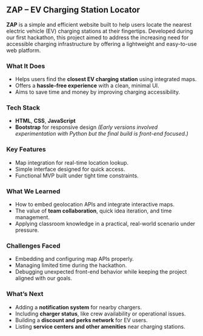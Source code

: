 ##  ZAP – EV Charging Station Locator

**ZAP** is a simple and efficient website built to help users locate the nearest electric vehicle (EV) charging stations at their fingertips. Developed during our first hackathon, this project aimed to address the increasing need for accessible charging infrastructure by offering a lightweight and easy-to-use web platform.

###  What It Does

* Helps users find the **closest EV charging station** using integrated maps.
* Offers a **hassle-free experience** with a clean, minimal UI.
* Aims to save time and money by improving charging accessibility.

###  Tech Stack

* **HTML**, **CSS**, **JavaScript**
* **Bootstrap** for responsive design
  *(Early versions involved experimentation with Python but the final build is front-end focused.)*

###  Key Features

* Map integration for real-time location lookup.
* Simple interface designed for quick access.
* Functional MVP built under tight time constraints.

###  What We Learned

* How to embed geolocation APIs and integrate interactive maps.
* The value of **team collaboration**, quick idea iteration, and time management.
* Applying classroom knowledge in a practical, real-world scenario under pressure.

###  Challenges Faced

* Embedding and configuring map APIs properly.
* Managing limited time during the hackathon.
* Debugging unexpected front-end behavior while keeping the project aligned with our goals.

###  What’s Next

* Adding a **notification system** for nearby chargers.
* Including **charger status**, like crew availability or operational issues.
* Building a **discount and perks network** for EV users.
* Listing **service centers and other amenities** near charging stations.


